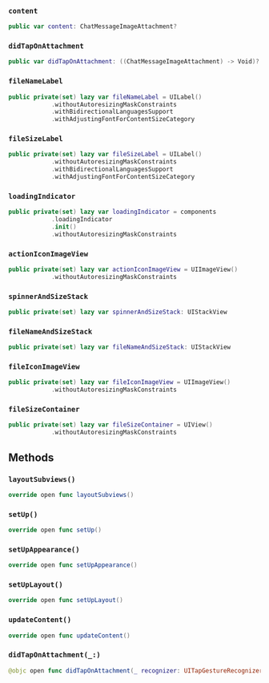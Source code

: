 
### `content`

``` swift
public var content: ChatMessageImageAttachment? 
```

### `didTapOnAttachment`

``` swift
public var didTapOnAttachment: ((ChatMessageImageAttachment) -> Void)?
```

### `fileNameLabel`

``` swift
public private(set) lazy var fileNameLabel = UILabel()
            .withoutAutoresizingMaskConstraints
            .withBidirectionalLanguagesSupport
            .withAdjustingFontForContentSizeCategory
```

### `fileSizeLabel`

``` swift
public private(set) lazy var fileSizeLabel = UILabel()
            .withoutAutoresizingMaskConstraints
            .withBidirectionalLanguagesSupport
            .withAdjustingFontForContentSizeCategory
```

### `loadingIndicator`

``` swift
public private(set) lazy var loadingIndicator = components
            .loadingIndicator
            .init()
            .withoutAutoresizingMaskConstraints
```

### `actionIconImageView`

``` swift
public private(set) lazy var actionIconImageView = UIImageView()
            .withoutAutoresizingMaskConstraints
```

### `spinnerAndSizeStack`

``` swift
public private(set) lazy var spinnerAndSizeStack: UIStackView 
```

### `fileNameAndSizeStack`

``` swift
public private(set) lazy var fileNameAndSizeStack: UIStackView 
```

### `fileIconImageView`

``` swift
public private(set) lazy var fileIconImageView = UIImageView()
            .withoutAutoresizingMaskConstraints
```

### `fileSizeContainer`

``` swift
public private(set) lazy var fileSizeContainer = UIView()
            .withoutAutoresizingMaskConstraints
```

## Methods

### `layoutSubviews()`

``` swift
override open func layoutSubviews() 
```

### `setUp()`

``` swift
override open func setUp() 
```

### `setUpAppearance()`

``` swift
override open func setUpAppearance() 
```

### `setUpLayout()`

``` swift
override open func setUpLayout() 
```

### `updateContent()`

``` swift
override open func updateContent() 
```

### `didTapOnAttachment(_:)`

``` swift
@objc open func didTapOnAttachment(_ recognizer: UITapGestureRecognizer) 
